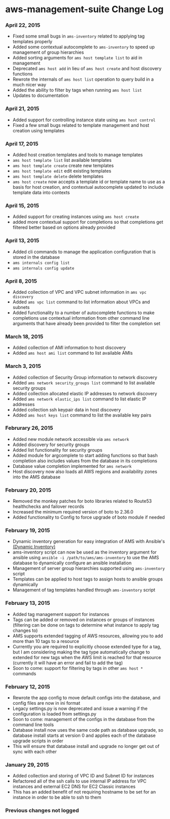 aws-management-suite Change Log
===============================

### April 22, 2015
* Fixed some small bugs in `ams-inventory` related to applying tag templates properly
* Added some contextual autocomplete to `ams-inventory` to speed up management of group hierarchies
* Added sorting arguments for `ams host template list` to aid in management
* Deprecated `ams host add` in lieu of `ams host create` and host discovery functions
* Rewrote the internals of `ams host list` operation to query build in a much nicer way
* Added the ability to filter by tags when running `ams host list`
* Updates to documentation

### April 21, 2015
* Added support for controlling instance state using `ams host control`
* Fixed a few small bugs related to template management and host creation using templates

### April 17, 2015
* Added host creation templates and tools to manage templates
 * `ams host template list` list available templates
 * `ams host template create` create new templates
 * `ams host template edit` edit existing templates
 * `ams host template delete` delete templates
 * `ams host create` now accepts a template id or template name to use as a basis for host creation, and contextual autocomplete updated to include template data into contexts   

### April 15, 2015
* Added support for creating instances using `ams host create`
 * added more contextual support for completions so that completions get filtered better based on options already provided 

### April 13, 2015
* Added cli commands to manage the application configuration that is stored in the database
 * `ams internals config list`
 * `ams internals config update`

### April 8, 2015
* Added collection of VPC and VPC subnet information in `ams vpc discovery`
* Added `ams vpc list` command to list information about VPCs and subnets
* Added functionality to a number of autocomplete functions to make completions use contextual information from other command line arguments that have already been provided to filter the completion set

### March 18, 2015
* Added collection of AMI information to host discovery
 * Added `ams host ami list` command to list available AMIs

### March 3, 2015
* Added collection of Security Group information to network discovery
 * Added `ams network security_groups list` command to list available security groups
* Added collection allocated elastic IP addresses to network discovery
 * Added `ams network elastic_ips list` command to list elastic IP addresses
* Added collection ssh keypair data in host discovery
 * Added `ams host keys list` command  to list the available key pairs

### Februrary 26, 2015
* Added new module network accessible via `ams network`
 * Added discovery for security groups
 * Added list functionality for security groups
* Added module for argcomplete to start adding functions so that bash completion also includes values from the database in its completions
 * Database value completion implemented for `ams network`
* Host discovery now also loads all AWS regions and availability zones into the AMS database

### February 20, 2015
* Removed the monkey patches for boto libraries related to Route53 healthchecks and failover records
* Increased the minimum required version of boto to 2.36.0
* Added functionality to Config to force upgrade of boto module if needed

### February 19, 2015

* Dynamic inventory generation for easy integration of AMS with Ansible's [(Dynamic Inventory)](http://docs.ansible.com/intro_dynamic_inventory.html)
 * ams-inventory script can now be used as the inventory argument for ansible using `ansible -i /path/to/ams/ams-inventory` to use the AMS database to dynamically configure an ansible installation 
 * Management of server group hierarchies supported using `ams-inventory` script
 * Templates can be applied to host tags to assign hosts to ansible groups dynamically
 * Management of tag templates handled through `ams-inventory` script


### February 13, 2015

* Added tag management support for instances
 * Tags can be added or removed on instances or groups of instances (filtering can be done on tags to determine what instance to apply tag changes to)
 * AMS supports extended tagging of AWS resources, allowing you to add more than 10 tags to a resource
  * Currently you are required to explicitly choose extended type for a tag, but I am considering making the tag type automatically change to extended for new tags when the AWS limit is reached for that resource (currently it will have an error and fail to add the tag) 
 * Soon to come: support for filtering by tags in other `ams host *` commands


### February 12, 2015

* Rewrote the app config to move default configs into the database, and config files are now in ini format
 * Legacy settings.py is now deprecated and issue a warning if the configuration is loaded from settings.py
 * Soon to come: management of the configs in the database from the command line tools
* Database install now uses the same code path as database upgrade, so database install starts at version 0 and applies each of the database upgrade scripts in order
 * This will ensure that database install and upgrade no longer get out of sync with each other



### January 29, 2015

* Added collection and storing of VPC ID and Subnet ID for instances  
* Refactored all of the ssh calls to use internal IP address for VPC instances and external EC2 DNS for EC2 Classic instances
 * This has an added benefit of not requiring hostname to be set for an instance in order to be able to ssh to them




### Previous changes not logged
